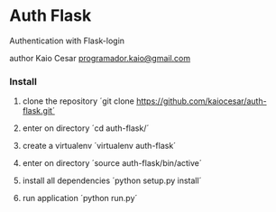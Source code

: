 Auth Flask
==========

Authentication with Flask-login

author Kaio Cesar <programador.kaio@gmail.com>

### Install

1. clone the repository ´git clone https://github.com/kaiocesar/auth-flask.git´

2. enter on directory ´cd auth-flask/´

3. create a virtualenv ´virtualenv auth-flask´

4. enter on directory ´source auth-flask/bin/active´

5. install all dependencies ´python setup.py install´

6. run application ´python run.py´
